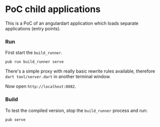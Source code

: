 # PoC child applications

This is a PoC of an angulardart application which loads separate applications (entry points).

### Run

First start the `build_runner`.

```
pub run build_runner serve
```

There's a simple proxy with really basic rewrite rules available, therefore `dart tool/server.dart`
in another terminal window.

Now open `http://localhost:8082`.


### Build

To test the compiled version, stop the `build_runner` process and run:

```
pub serve
```